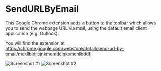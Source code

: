 # SendURLByEmail
This Google Chrome extension adds a button to the toolbar which allows you to send the webpage URL via mail, using the default email client application (e.g. Outlook).

You will find the extension at https://chrome.google.com/webstore/detail/send-url-by-email/mekllbldjjejnkmomdclgkomcnlbddfj

![Screenshot #1](https://github.com/jbaurle/SendURLByEmail/Screenshot1.png)
![Screenshot #2](https://github.com/jbaurle/SendURLByEmail/Screenshot1.png)

